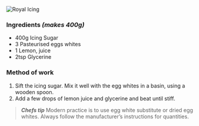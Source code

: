 ![Royal Icing](resource:assets/images/spongeBiscuitsCakes/royal_icing.png)

### **Ingredients** *(makes 400g)*
- 400g Icing Sugar
- 3 Pasteurised eggs whites
- 1 Lemon, juice
- 2tsp Glycerine

### **Method of work**
1. Sift the icing sugar. Mix it well with the egg whites in a basin, using a wooden spoon.
2. Add a few drops of lemon juice and glycerine and beat until stiff.

> ***Chefs tip***
> Modern practice is to use egg white substitute or dried egg whites. Always follow the manufacturer’s instructions for quantities.